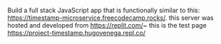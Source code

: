 Build a full stack JavaScript app that is functionally similar to this: https://timestamp-microservice.freecodecamp.rocks/.
this server was hosted and developed from https://replit.com/~
this is the test page https://project-timestamp.hugovenega.repl.co/